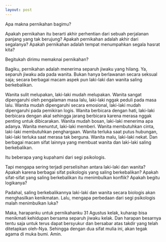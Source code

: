 ```yaml
---
layout: post
---
```


Apa makna pernikahan bagimu?

Apakah pernikahan itu berarti akhir perhentian dari sebuah perjalanan panjang yang tak berujung? Apakah pernikahan adalah akhir dari segalanya? Apakah pernikahan adalah tempat menumpahkan segala hasrat kita?

Begitukah dirimu memaknai pernikahan?

Bagiku, pernikahan adalah menerima separuh jiwaku yang hilang. Ya, separuh jiwaku ada pada wanita. Bukan hanya berlawanan secara seksual saja; secara berbagai macam aspek pun laki-laki dan wanita saling berkebalikan.

Wanita sulit melupakan, laki-laki mudah melupakan. Wanita sangat dipengaruhi oleh pengalaman masa lalu, laki-laki nggak peduli pada masa lalu. Wanita mudah dipengaruhi secara emosional, laki-laki mudah dipengaruhi pada pemikiran logis. Wanita berbicara dengan hati, laki-laki berbicara dengan akal sehingga jarang berbicara karena merasa nggak penting untuk dibicarakan. Wanita mudah bosan, laki-laki menerima apa adanya. Wanita menuntut, laki-laki memberi. Wanita membutuhkan cinta, laki-laki membutuhkan penghargaan. Wanita terluka saat putus hubungan, laki-laki terluka saat merasa tak berguna. Wanita malu, laki-laki nekat. Dan berbagai macam sifat lainnya yang membuat wanita dan laki-laki saling berkebalikan.

Itu beberapa yang kupahami dari segi psikologis.

Tapi mengapa sering terjadi perselisihan antara laki-laki dan wanita? Apakah karena berbagai sifat psikologis yang saling berkebalikan? Apakah sifat-sifat yang saling berkebalikan itu menimbulkan konflik? Apakah begitu logikanya?

Padahal, saling berkebalikannya laki-laki dan wanita secara biologis akan menghasilkan kenikmatan. Lalu, mengapa perbedaan dari segi psikologis malah menimbulkan luka?

Maka, harapanku untuk pernikahanku 31 Agustus kelak, kuharap bisa menikmati kehidupan bersama separuh jiwaku kelak. Dan harapan besarnya tentu saja untuk terus dapat bersyukur dan bersabar atas takdir yang telah ditetapkan oleh-Nya. Sehingga dengan dua sifat mulia ini, akan tegak agama di muka bumi. Amin.